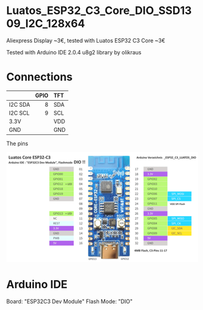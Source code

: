 # Luatos_ESP32_C3_Core_DIO_SSD1309_I2C_128x64

Aliexpress Display ~3€, tested with Luatos ESP32 C3 Core ~3€ 

Tested with Arduino IDE 2.0.4 u8g2 library by olikraus

# Connections

|          | GPIO | TFT   |
| :------- | ---: | :---- |
| I2C SDA  |  8   | SDA   |
| I2C SCL  |  9   | SCL   |
| 3.3V     |      | VDD   |
| GND      |      | GND   |

The pins

![Luatos_C3_Core_DIO_SSD1309_I2C_128x64](pictures\Luatos_ESP32_C3_Core.png)

# Arduino IDE

Board: "ESP32C3 Dev Module" 
Flash Mode: "DIO"